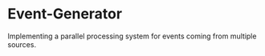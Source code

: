 # Event-Generator
Implementing a parallel processing system for events coming from multiple sources.
